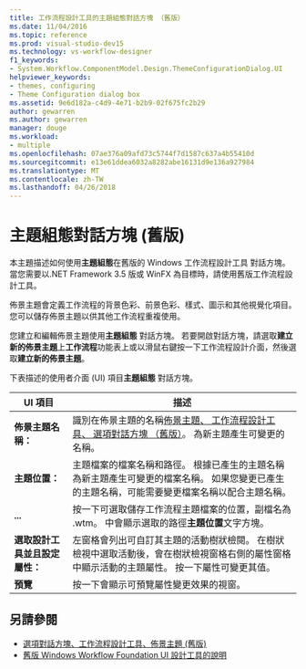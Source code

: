 ```yaml
---
title: 工作流程設計工具的主題組態對話方塊 （舊版）
ms.date: 11/04/2016
ms.topic: reference
ms.prod: visual-studio-dev15
ms.technology: vs-workflow-designer
f1_keywords:
- System.Workflow.ComponentModel.Design.ThemeConfigurationDialog.UI
helpviewer_keywords:
- themes, configuring
- Theme Configuration dialog box
ms.assetid: 9e6d182a-c4d9-4e71-b2b9-02f675fc2b29
author: gewarren
ms.author: gewarren
manager: douge
ms.workload:
- multiple
ms.openlocfilehash: 07ae376a09afd73c5744f7d1587c637a4b55410d
ms.sourcegitcommit: e13e61ddea6032a8282abe16131d9e136a927984
ms.translationtype: MT
ms.contentlocale: zh-TW
ms.lasthandoff: 04/26/2018
---
```

# <a name="theme-configuration-dialog-box-legacy"></a>主題組態對話方塊 (舊版)

本主題描述如何使用**主題組態**在舊版的 Windows 工作流程設計工具 對話方塊。 當您需要以.NET Framework 3.5 版或 WinFX 為目標時，請使用舊版工作流程設計工具。

佈景主題會定義工作流程的背景色彩、前景色彩、樣式、圖示和其他視覺化項目。 您可以儲存佈景主題以供其他工作流程重複使用。

您建立和編輯佈景主題使用**主題組態** 對話方塊。 若要開啟對話方塊，請選取**建立新的佈景主題**上**工作流程**功能表上或以滑鼠右鍵按一下工作流程設計介面，然後選取**建立新的佈景主題**。

下表描述的使用者介面 (UI) 項目**主題組態** 對話方塊。

|UI 項目|描述|
|----------------|-----------------|
|**佈景主題名稱：**|識別在佈景主題的名稱[佈景主題、 工作流程設計工具、 選項對話方塊 （舊版）](../workflow-designer/themes-workflow-designer-options-dialog-box-legacy.md)。 為新主題產生可變更的名稱。|
|**主題位置：**|主題檔案的檔案名稱和路徑。 根據已產生的主題名稱為新主題產生可變更的檔案名稱。 如果您變更已產生的主題名稱，可能需要變更檔案名稱以配合主題名稱。|
|**...**|按一下可選取儲存工作流程主題檔案的位置，副檔名為 .wtm。 中會顯示選取的路徑**主題位置**文字方塊。|
|**選取設計工具並且設定屬性：**|左窗格會列出可自訂其主題的活動樹狀檢閱。 在樹狀檢視中選取活動後，會在樹狀檢視窗格右側的屬性窗格中顯示活動的主題屬性。 按一下屬性可變更其值。|
|**預覽**|按一下會顯示可預覽屬性變更效果的視窗。|

## <a name="see-also"></a>另請參閱

- [選項對話方塊、工作流程設計工具、佈景主題 (舊版)](../workflow-designer/themes-workflow-designer-options-dialog-box-legacy.md)
- [舊版 Windows Workflow Foundation UI 設計工具的說明](../workflow-designer/legacy-designer-for-windows-workflow-foundation-ui-help.md)